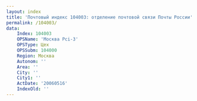 ```yaml
---
layout: index
title: 'Почтовый индекс 104003: отделение почтовой связи Почты России'
permalink: /104003/
data:
    Index: 104003
    OPSName: 'Москва Pci-3'
    OPSType: Цех
    OPSSubm: 104000
    Region: Москва
    Autonom: ''
    Area: ''
    City: ''
    City1: ''
    ActDate: '20060516'
    IndexOld: ''
---
```

